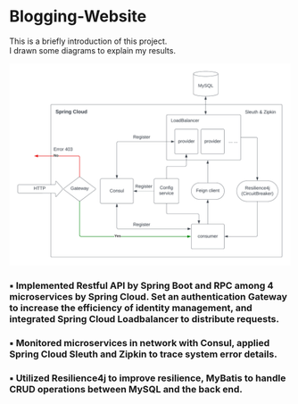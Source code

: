 # Blogging-Website
This is a briefly introduction of this project.  
I drawn some diagrams to explain my results.  

![image](https://github.com/TotallyNewGuy/Blogging-Website/blob/master/blogging.png)  

### ▪️ Implemented Restful API by Spring Boot and RPC among 4 microservices by Spring Cloud. Set an authentication Gateway to increase the efficiency of identity management, and integrated Spring Cloud Loadbalancer to distribute requests.  
### ▪️ Monitored microservices in network with Consul, applied Spring Cloud Sleuth and Zipkin to trace system error details.  
### ▪️ Utilized Resilience4j to improve resilience, MyBatis to handle CRUD operations between MySQL and the back end.
